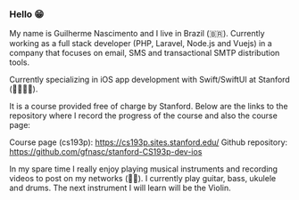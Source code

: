 ### Hello :grin:

My name is Guilherme Nascimento and I live in Brazil (🇧🇷). Currently working as a full stack developer (PHP, Laravel, Node.js and Vuejs) in a company that focuses on email, SMS and transactional SMTP distribution tools.

Currently specializing in iOS app development with Swift/SwiftUI at Stanford (👨🏻‍💻📲).

It is a course provided free of charge by Stanford. Below are the links to the repository where I record the progress of the course and also the course page:

Course page (cs193p): <https://cs193p.sites.stanford.edu/>
Github repository: <https://github.com/gfnasc/stanford-CS193p-dev-ios>

In my spare time I really enjoy playing musical instruments and recording videos to post on my networks (🎸🎥). I currently play guitar, bass, ukulele and drums. The next instrument I will learn will be the Violin.
